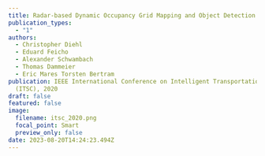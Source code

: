 ```yaml
---
title: Radar‑based Dynamic Occupancy Grid Mapping and Object Detection
publication_types:
  - "1"
authors:
  - Christopher Diehl
  - Eduard Feicho
  - Alexander Schwambach
  - Thomas Dammeier
  - Eric Mares Torsten Bertram
publication: IEEE International Conference on Intelligent Transportation Systems
  (ITSC), 2020
draft: false
featured: false
image:
  filename: itsc_2020.png
  focal_point: Smart
  preview_only: false
date: 2023-08-20T14:24:23.494Z
---
```


